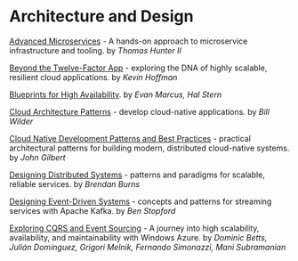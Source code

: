 # Architecture and Design

[Advanced Microservices](https://files.idax.me/read/tech-books/A/advanced-microservices.pdf) - A hands-on approach to microservice infrastructure and tooling. by *Thomas Hunter II*

[Beyond the Twelve-Factor App](https://files.idax.me/read/tech-books/B/beyond-the-12-factor-app.pdf) - exploring the DNA of highly scalable, resilient cloud applications. by *Kevin Hoffman*

[Blueprints for High Availability](https://files.idax.me/read/tech-books/B/blueprints-for-high-availability.pdf). by *Evan Marcus, Hal Stern*

[Cloud Architecture Patterns](https://files.idax.me/read/tech-books/C/cloud-architecture-patterns.pdf) - develop cloud-native applications. by *Bill Wilder*

[Cloud Native Development Patterns and Best Practices](https://files.idax.me/read/tech-books/C/cloud-native-development-patterns-and-best-practices.pdf) - practical architectural patterns for building modern, distributed cloud-native systems. by *John Gilbert*

[Designing Distributed Systems](https://files.idax.me/read/tech-books/D/designing-distributed-systems.pdf) - patterns and paradigms for scalable, reliable services. by *Brendan Burns*

[Designing Event-Driven Systems](https://files.idax.me/read/tech-books/D/designing-event-driven-systems-concepts-and-patterns-kafka.pdf) - concepts and patterns for streaming services with Apache Kafka. by *Ben Stopford*

[Exploring CQRS and Event Sourcing](https://files.idax.me/read/tech-books/E/exploring-cqrs-and-event-sourcing.pdf) - A journey into high scalability, availability, and maintainability with Windows Azure. by *Dominic Betts, Julián Domínguez, Grigori Melnik, Fernando Simonazzi, Mani Subramanian*

